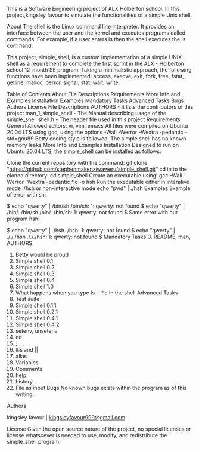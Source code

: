 This is a Software Engineering  project of ALX Holberton school. In this project,kingsley favour to simulate the functionalities of a simple Unix shell.

About
The shell is the Linux command line interpreter. It provides an interface between the user and the kernel and executes programs called commands. For example, if a user enters ls then the shell executes the ls command.

This project, simple_shell, is a custom implementation of a simple UNIX shell as a requirement to complete the first sprint in the ALX - Holberton school 12-month SE program. Taking a minimalistic approach, the following functions have been implemented: access, execve, exit, fork, free, fstat, getline, malloc, perror, signal, stat, wait, write.

Table of Contents
About
File Descriptions
Requirements
More Info and Examples
Installation
Examples
Mandatory Tasks
Advanced Tasks
Bugs
Authors
License
File Descriptions
AUTHORS - It lists the contributors of this project
man_1_simple_shell - The Manual describing usage of the simple_shell
shell.h - The header file used in this project
Requirements
General
Allowed editors: vi, vim, emacs
All files were compiled on Ubuntu 20.04 LTS using gcc, using the options -Wall -Werror -Wextra -pedantic -std=gnu89
Betty coding style is followed.
The simple shell has no known memory leaks
More Info and Examples
Installation
Designed to run on Ubuntu 20.04 LTS, the simple_shell can be installed as follows:

Clone the current repository with the command: git clone "https://github.com/stephenmakenziwaweru/simple_shell.git"
cd in to the cloned directory: cd simple_shell
Create an executable using: gcc -Wall -Werror -Wextra -pedantic *.c -o hsh
Run the executable either in interative mode ./hsh or non-interactive mode echo "pwd" | ./hsh
Examples
Example of error with sh:

$ echo "qwerty" | /bin/sh
/bin/sh: 1: qwerty: not found
$ echo "qwerty" | /bin/../bin/sh
/bin/../bin/sh: 1: qwerty: not found
$
Same error with our program hsh:

$ echo "qwerty" | ./hsh
./hsh: 1: qwerty: not found
$ echo "qwerty" | ./././hsh
./././hsh: 1: qwerty: not found
$
Mandatory Tasks
 0. README, man, AUTHORS
 1. Betty would be proud
 2. Simple shell 0.1
 3. Simple shell 0.2
 4. Simple shell 0.3
 5. Simple shell 0.4
 6. Simple shell 1.0
 7. What happens when you type ls -l \*.c in the shell
Advanced Tasks
 8. Test suite
 9. Simple shell 0.1.1
 10. Simple shell 0.2.1
 11. Simple shell 0.4.1
 12. Simple shell 0.4.2
 13. setenv, unsetenv
 14. cd
 15. ;
 16. && and ||
 17. alias
 18. Variables
 19. Comments
 20. help
 21. history
 22. File as input
Bugs
No known bugs exists within the program as of this writing.

Authors

kingsley favour | kingsleyfavour999@gmail.com

License
Given the open source nature of the project, no special licenses or license whatsoever is needed to use, modify, and redistribute the simple_shell program.
